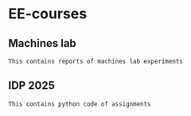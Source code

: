 # EE-courses

## Machines lab
   
    This contains reports of machines lab experiments
    
## IDP 2025

    This contains python code of assignments
